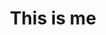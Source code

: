 ---
layout: me
title: This is me
description: 谢大见的github之家
keywords: xiedajian, 谢大见
comments: true
menu: 简历
permalink: /me/
---